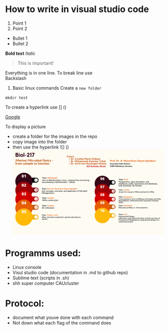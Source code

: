 # How to write in visual studio code

1. Point 1
2. Point 2

* Bullet 1
* Bullet 2

**Bold text**
*Italic*

>This is important!

Everything is in one line. To break line use \
Backslash

1. Basic linux commands
Create a `new folder`
```
mkdir test
```
To create a hyperlink use []  ()

[Google](https://google.com/)


To display a picture

* create a folder for the images in the repo
* copy image into the folder
* then use the hyperlink ![] ()
![image](./images/poster.png)


# Programms used:
* Linux console
* Visul studio code (documentation in .md to github repo)
* Sublime text (scripts in .sh)
* shh super computer CAUcluster


# Protocol:
* document what youve done with each command
* Not down what each flag of the command does